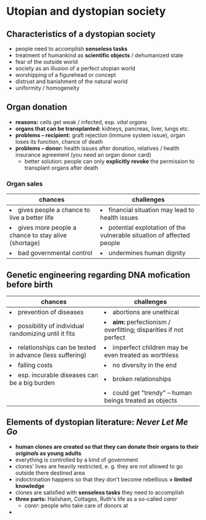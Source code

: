 # Utopian and dystopian society

## Characteristics of a dystopian society

- people need to accomplish **senseless tasks**
- treatment of humankind as **scientific objects** / dehumanized state
- fear of the outside world
- society as an illusion of a perfect utopian world
- worshipping of a figurehead or concept
- distrust and banishment of the natural world
- uniformity / homogeneity

## Organ donation

- **reasons:** cells get weak / infected, esp. *vital organs*
- **organs that can be transplanted:** kidneys, pancreas, liver, lungs etc.
- **problems – recipient:** graft rejection (immune system issue), organ loses its function, chance of death
- **problems – donor:** health issues after donation, relatives / health insurance agreement (you need an organ donor card)
	- better solution: people can only **explicitly revoke** the permission to transplant organs after death

### Organ sales

| chances | challenges |
| --- | --- |
| <li>gives people a chance to live a better life</li> | <li>financial situation may lead to health issues</li> |
| <li>gives more people a chance to stay alive (shortage)</li> | <li>potential explotation of the vulnerable situation of affected people</li> |
| <li>bad governmental control</li> | <li>undermines human dignity</li> |

## Genetic engineering regarding DNA mofication before birth

| chances | challenges |
| --- | --- |
| <li>prevention of diseases</li> | <li>abortions are unethical</li> |
| <li>possibility of individual randomizing until it fits</li> | <li>**aim:** perfectionism / overfitting; disparities if not perfect</li> |
| <li>relationships can be tested in advance (less suffering)</li> | <li>imperfect children may be even treated as worthless</li> |
| <li>falling costs</li> | <li>no diversity in the end</li> |
| <li>esp. incurable diseases can be a big burden</li> | <li>broken relationships</li> |
| | <li>could get "trendy" – human beings treated as objects</li> |

## Elements of dystopian literature: *Never Let Me Go*

- **human clones are created so that they can donate their organs to their *originals* as young adults**
- everything is controlled by a kind of government
- clones' lives are heavily restricted, e. g. they are not allowed to go outside there destined area
- indoctrination happens so that they don't become rebellious **> limited knowledge**
- clones are satisfied with **senseless tasks** they need to accomplish
- **three parts:** Hailsham, Cottages, Ruth's life as a so-called *carer*
	- *carer:* people who take care of donors at 
- 
<!--stackedit_data:
eyJoaXN0b3J5IjpbMTAyNTM4MjQ0MCwtMjY4MTY2NzU5LDk3NT
M1Mzk4NiwtMTc1ODY0MDY0MiwxNDc1MTk4MzMxLC0xMjM3Mjk0
MjgzLC0xMzcwOTkyODgyLC02ODk3NzM4MzJdfQ==
-->